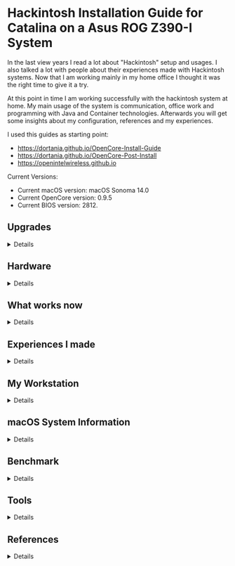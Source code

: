 # Hackintosh Installation Guide for Catalina on a Asus ROG Z390-I System

In the last view years I read a lot about "Hackintosh" setup and usages. I also talked a lot with people about their experiences made with Hackintosh systems. Now that I am working mainly in my home office I thought it was the right time to give it a try.

At this point in time I am working successfully with the hackintosh system at home. My main usage of the system is communication, office work and programming with Java and Container technologies.
Afterwards you will get some insights about my configuration, references and my experiences.

I used this guides as starting point:

- https://dortania.github.io/OpenCore-Install-Guide
- https://dortania.github.io/OpenCore-Post-Install
- https://openintelwireless.github.io

Current Versions:

- Current macOS version: macOS Sonoma 14.0
- Current OpenCore version: 0.9.5
- Current BIOS version: 2812. 

## Upgrades
<details>
<summary>Details</summary>

- [Description of the upgrade from OpenCore 0.7.9 and macOS Monterey](./docs/upgrade-to-macos-monterey.md)

- For the upgrade to OpenCore 0.9.5 and macOS Sonoma I do exactly the same steps as described in the upgrade to OpenCore 0.7.9 and macOS Monterey. No special other step was required.

</details>

## Hardware
<details>
<summary>Details</summary>

Type  | Item
--|--
CPU  | Intel Core i9-9900K 3.6 Ghz 8-Core Processor (Coffee Lake) 
CPU Cooler  | Corsair Hydro H60 (Water-Cooling)
Motherboard | Mainboard S1151 Asus ROG Strix Z390-I
Memory | 64GB Corsair Vengeance LPX (2x32 GB)
Video Card | Sapphire - Radeon RX 580 Pulse 8192MB
Case | ITX Fractal Design Node 304 (white)
Power Supply | 550W Seasonic FOCUS GX-550 FM
Hard Disk | SSD 1TB Samsung 860 Evo SATA
Monitor | DELL U3419W with Mini DisplayPort (updated to this big monitor) 
daskeyboard  | A mechanical keyboard for Mac power-users

</details>

## What works now
<details>
<summary>Details</summary>

- Local Ethernet
- Bluetooth
- Wireless
- GraphCard works
- Sleep / Wake
- Power Nap (sleep with background operations such as Time Machine)
- iMessage
- Pages, Numbers, Keynote
- iCloud
- iPhoto
- iMovie
- Virtualization with Oracle VirtualBox and Docker
- Webcam with iPhone 11 and EpocCam HD app
- Webcam external via USB

</details>

## Experiences I made
<details>
<summary>Details</summary>

- Upgrade to OpenCore 0.7.9 was easy when using the tools OpenCore Configurator and OC_Gen-X (see section tools below).
- With using OpenIntelWireless I am also able to use the internal Wireless and Bluetooth capabilities.
- I would recommend to use this tools instead of do the manual way.
- First try your new configuration on a USB stick before finally moving the configuration to the EFIT "final" partition.

</details>

## My Workstation
<details>
<summary>Details</summary>

![](images/setup-1.jpeg)

For some month I upgraded to a new curved monitor 34-inches model from DELL. It is really a joy to work with such a big monitor.

![](images/setup-2.jpeg)

![](images/setup-3.jpeg)

</details>

## macOS System Information
<details>
<summary>Details</summary>

![](images/macos-system-info-1.png)

![](images/macos-system-info-2.png)

![](images/macos-system-info-3.png)

</details>

## Benchmark
<details>
<summary>Details</summary>

![](images/benchmark-results-1.png)

Afterwards you find a list with single core values: my current value = 1263

![](images/benchmark-results-2.png)

Afterwards you find  list with multi-cores values: my current value = 8756

![](images/benchmark-results-3.png)

![](images/benchmark-results-5.png)

</details>

## Tools
<details>
<summary>Details</summary>

Tools and commands needed to setup and configure a Hackintosh:

- [Opencore Configurator](https://mackie100projects.altervista.org/download-opencore-configurator/): A graphical ui to manage the content of config.plist.
- [Hackintool](https://github.com/headkaze/Hackintool/releases)
- [Opencore Gen-X](https://github.com/Pavo-IM/OC-Gen-X/releases): A graphical ui to create a new config.plist based on system type.
- [MountEFI](https://github.com/corpnewt/MountEFI): Easy mount of EFI partition.
- [ProperTree](https://github.com/corpnewt/ProperTree): For editing our config, this editor has some super useful tools for OpenCore
- [GenSMBIOS](https://github.com/corpnewt/GenSMBIOS): For generating our SMBIOS

</details>

## References
<details>
<summary>Details</summary>

- [IntelBluetoothFirmware](https://github.com/OpenIntelWireless/IntelBluetoothFirmware)
    IntelBluetoothFirmware is a Kernel Extension that uploads Intel Wireless Bluetooth Firmware to provide native Bluetooth in macOS

- [tonymacx86: resources and help to build an hackintosh](https://www.tonymacx86.com/:)

- [OpenCore Desktop Guide](https://dortania.github.io/OpenCore-Desktop-Guide/)

- [asus-rog-strix-z390-i-gaming-hackintosh](https://github.com/czombos/asus-rog-strix-z390-i-gaming-hackintosh): github project to build a hackintosh with the same configuration

- [ASUS Z390 E GAMING with Intel i9-9900K Opencore 0.5.7 Hackintosh & Benchmarks!](https://www.youtube.com/watch?v=hlV4FC-5Uu8): Youtube video with details about setup the hackintosh with the asus mainboard

- [ROG STRIX Z390-I Gaming Firmware Updates](https://rog.asus.com/motherboards/rog-strix/rog-strix-z390-i-gaming-model/helpdesk_bios)

  </details>
